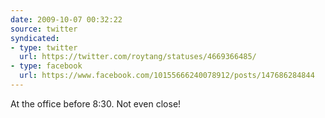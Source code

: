 ```yaml
---
date: 2009-10-07 00:32:22
source: twitter
syndicated:
- type: twitter
  url: https://twitter.com/roytang/statuses/4669366485/
- type: facebook
  url: https://www.facebook.com/10155666240078912/posts/147686284844
---
```


At the office before 8:30. Not even close!